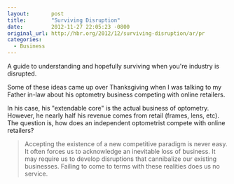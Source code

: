 ```yaml
---
layout:       post
title:        "Surviving Disruption"
date:         2012-11-27 22:05:23 -0800
original_url: http://hbr.org/2012/12/surviving-disruption/ar/pr
categories:
  - Business
---
```


A guide to understanding and hopefully surviving when you're industry is disrupted.

Some of these ideas came up over Thanksgiving when I was talking to my Father in-law about his optometry business competing with online retailers.

In his case, his "extendable core" is the actual business of optometry. However, he nearly half his revenue comes from retail (frames, lens, etc). The question is, how does an independent optometrist compete with online retailers?

 > Accepting the existence of a new competitive paradigm is never easy. It often forces us to acknowledge an inevitable loss of business. It may require us to develop disruptions that cannibalize our existing businesses. Failing to come to terms with these realities does us no service.

